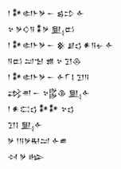 <div class='block'>
<div class='line'>𒁹 𒀯𒊕𒈨𒃻 𒀸 𒌗𒄞 𒅆</div>
<div class='line'>𒆳 𒃻𒄭𒀀 𒀮𒃻 𒅅𒆗</div>
<div class='line'>𒁹 𒀯𒊕𒈨𒃻 𒀸 𒆜 𒋗𒌓 𒀭𒀀𒉡 𒅆</div>
<div class='line'>𒀀𒆗 𒁺𒈠 𒂙 𒆳 𒋛𒁲</div>
<div class='line'>𒁹 𒀯𒊕𒈨𒃻 𒀸 𒅆𒇲𒋙 𒋛𒀀</div>
<div class='line'>𒃶𒉣 𒀸 𒆳𒌵𒆠 𒅅𒅆</div>
<div class='line'>𒁹 𒀭𒀫𒌓 𒀯𒀯 𒆳𒌓</div>
<div class='line'>𒋛𒋙 𒅅𒅆</div>
<div class='line'>𒃻 𒁹𒀀𒃻𒊑𒁺 𒅆𒌑</div>
<div class='line'>𒀴 𒃻 𒈗</div>
</div>